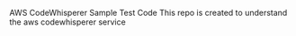 AWS CodeWhisperer Sample Test Code
This repo is created to understand the aws codewhisperer service


